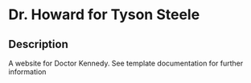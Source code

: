 # Dr. Howard for Tyson Steele

## Description
A website for Doctor Kennedy. See template documentation for further information

